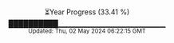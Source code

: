 <p align="center">
⏳Year Progress (33.41 %) <br>
██████████▁▁▁▁▁▁▁▁▁▁▁▁▁▁▁▁▁▁▁▁ <br>
<sub>Updated: Thu, 02 May 2024 06:22:15 GMT</sub>
</p>

